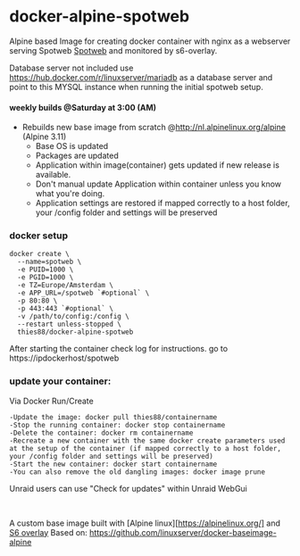 # docker-alpine-spotweb

Alpine based Image for creating docker container with nginx as a webserver serving Spotweb [Spotweb](https://github.com/spotweb/spotweb) and monitored by s6-overlay.

Database server not included use https://hub.docker.com/r/linuxserver/mariadb as a database server and point to this MYSQL instance when running the initial spotweb setup.

#### weekly builds @Saturday at 3:00 (AM)
* Rebuilds new base image from scratch @http://nl.alpinelinux.org/alpine (Alpine 3.11)
  * Base OS is updated
  * Packages are updated
  * Application within image(container) gets updated if new release is available. 
  * Don't manual update Application within container unless you know what you're 		doing.
  * Application settings are restored if mapped correctly to a host folder, your /config folder and settings will be preserved

### docker setup

```
docker create \
  --name=spotweb \
  -e PUID=1000 \
  -e PGID=1000 \
  -e TZ=Europe/Amsterdam \
  -e APP_URL=/spotweb `#optional` \
  -p 80:80 \
  -p 443:443 `#optional` \
  -v /path/to/config:/config \
  --restart unless-stopped \
  thies88/docker-alpine-spotweb
```
After starting the container check log for instructions. go to https://ipdockerhost/spotweb

### update your container:

Via Docker Run/Create

    -Update the image: docker pull thies88/containername
    -Stop the running container: docker stop containername
    -Delete the container: docker rm containername
    -Recreate a new container with the same docker create parameters used at the setup of the container (if mapped correctly to a host folder, your /config folder and settings will be preserved)
    -Start the new container: docker start containername
    -You can also remove the old dangling images: docker image prune

Unraid users can use "Check for updates" within Unraid WebGui

&nbsp;

A custom base image built with [Alpine linux][https://alpinelinux.org/] and [S6 overlay](https://github.com/just-containers/s6-overlay) Based on: https://github.com/linuxserver/docker-baseimage-alpine
